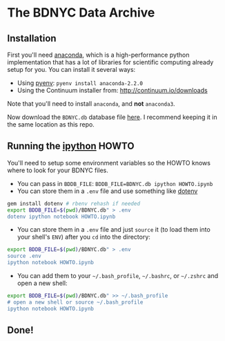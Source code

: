 # The BDNYC Data Archive



## Installation

First you'll need [anaconda](https://store.continuum.io/cshop/anaconda/), which is a high-performance python implementation that has a lot of libraries for scientific computing already setup for you.  You can install it several ways:

- Using [pyenv](https://github.com/yyuu/pyenv): `pyenv install anaconda-2.2.0`
- Using the Continuum installer from: http://continuum.io/downloads

Note that you'll need to install `anaconda`, and **not** `anaconda3`.

Now download the `BDNYC.db` database file [here](https://s3.amazonaws.com/bdnyc/bdnyc.db).  I recommend keeping it in the same location as this repo.

## Running the [ipython](http://ipython.org/) HOWTO

You'll need to setup some environment variables so the HOWTO knows where to look for your BDNYC files.

- You can pass in `BDDB_FILE`: `BDDB_FILE=BDNYC.db ipython HOWTO.ipynb`
- You can store them in a `.env` file and use something like [dotenv](https://github.com/bkeepers/dotenv)

```sh
gem install dotenv # rbenv rehash if needed
export BDDB_FILE=$(pwd)/BDNYC.db" > .env
dotenv ipython notebook HOWTO.ipynb
```

- You can store them in a `.env` file and just `source` it (to load them into your shell's `ENV`) after you `cd` into the directory:

```sh
export BDDB_FILE=$(pwd)/BDNYC.db" > .env
source .env
ipython notebook HOWTO.ipynb
```

- You can add them to your `~/.bash_profile`, `~/.bashrc`, or `~/.zshrc` and open a new shell:

```sh
export BDDB_FILE=$(pwd)/BDNYC.db" >> ~/.bash_profile
# open a new shell or source ~/.bash_profile
ipython notebook HOWTO.ipynb
```


## Done!
